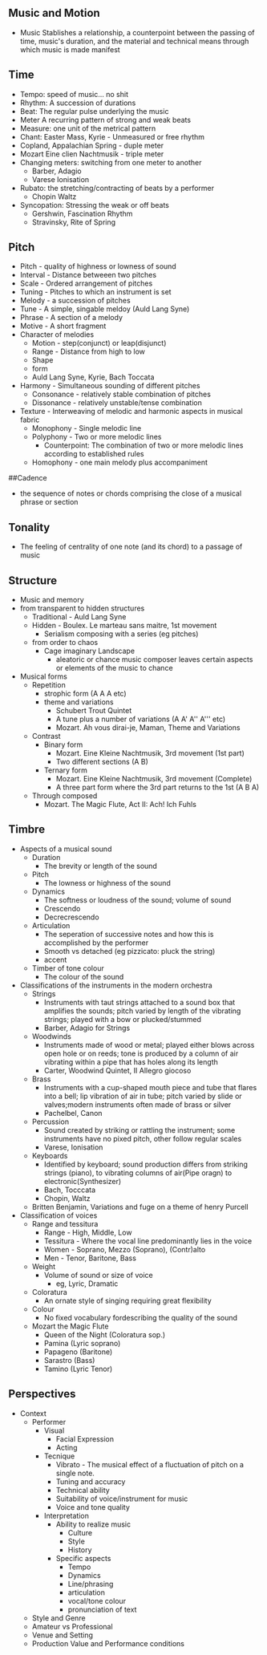 ## Music and Motion
* Music Stablishes a relationship, a counterpoint between the passing of
  time, music's duration, and the material and technical means through which
  music is made manifest

## Time
* Tempo: speed of music... no shit
* Rhythm: A succession of durations
* Beat: The regular pulse underlying the music
* Meter A recurring pattern of strong and weak beats
* Measure: one unit of the metrical pattern
* Chant: Easter Mass, Kyrie - Unmeasured or free rhythm
* Copland, Appalachian Spring - duple meter
* Mozart Eine clien Nachtmusik - triple meter
* Changing meters: switching from one meter to another
	* Barber, Adagio
	* Varese Ionisation
* Rubato: the stretching/contracting of beats by a performer
	* Chopin Waltz
* Syncopation: Stressing the weak or off beats
	* Gershwin, Fascination Rhythm
	* Stravinsky, Rite of Spring

## Pitch
* Pitch - quality of highness or lowness of sound
* Interval - Distance betweeen two pitches
* Scale - Ordered arrangement of pitches
* Tuning - Pitches to which an instrument is set
* Melody - a succession of pitches
* Tune - A simple, singable meldoy (Auld Lang Syne)
* Phrase - A section of a melody
* Motive - A short fragment
* Character of melodies
	* Motion - step(conjunct) or leap(disjunct)
	* Range - Distance from high to low
	* Shape
	* form
	* Auld Lang Syne, Kyrie, Bach Toccata
* Harmony - Simultaneous sounding of different pitches
	* Consonance - relatively stable combination of pitches
	* Dissonance - relatively unstable/tense combination
* Texture - Interweaving of melodic and harmonic aspects in musical fabric
	* Monophony - Single melodic line
	* Polyphony - Two or more melodic lines
		* Counterpoint: The combination of two or more melodic lines
		  according to established rules
	* Homophony - one main melody plus accompaniment

##Cadence
* the sequence of notes or chords comprising the close of a musical
phrase or section

## Tonality
* The feeling of centrality of one note (and its chord) to a passage
  of music

## Structure
* Music and memory
* from transparent to hidden structures
	* Traditional - Auld Lang Syne
	* Hidden - Boulex. Le marteau sans maitre, 1st movement
		* Serialism composing with a series (eg pitches)
	* from order to chaos
		* Cage imaginary Landscape
			* aleatoric or chance music composer leaves certain aspects or
			  elements of the music to chance
* Musical forms
	* Repetition
		* strophic form (A A A etc)
		* theme and variations
			* Schubert Trout Quintet
			* A tune plus a number of variations (A A' A'' A''' etc)
			* Mozart. Ah vous dirai-je, Maman, Theme and Variations
	* Contrast
		* Binary form
			* Mozart. Eine Kleine Nachtmusik, 3rd movement (1st part)
			* Two different sections (A B)
		* Ternary form
			* Mozart. Eine Kleine Nachtmusik, 3rd movement (Complete)
			* A three part form where the 3rd part returns to the 1st (A B A)
	* Through composed
		* Mozart. The Magic Flute, Act II: Ach! Ich Fuhls

## Timbre
* Aspects of a musical sound
	* Duration
		* The brevity or length of the sound
	* Pitch
		* The lowness or highness of the sound
	* Dynamics
		* The softness or loudness of the sound; volume of sound
		* Crescendo
		* Decrecrescendo
	* Articulation
		* The seperation of successive notes and how this is accomplished by
		  the performer
		* Smooth vs detached (eg pizzicato: pluck the string)
		* accent
	* Timber of tone colour
		* The colour of the sound
* Classifications of the instruments in the modern orchestra
	* Strings
		* Instruments with taut strings attached to a sound box that
		  amplifies the sounds; pitch varied by length of the vibrating
		  strings; played with a bow or plucked/stummed
		* Barber, Adagio for Strings
	* Woodwinds
		* Instruments made of wood or metal; played either blows across open
		  hole or on reeds; tone is produced by a column of air vibrating
		  within a pipe that has holes along its length
		* Carter, Woodwind Quintet, II Allegro giocoso
	* Brass
		* Instruments with a cup-shaped mouth piece and tube that flares
		  into a bell; lip vibration of air in tube; pitch varied by slide
		  or valves;modern instruments often made of brass or silver
		* Pachelbel, Canon
	* Percussion
		* Sound created by striking or rattling the instrument; some
		  instruments have no pixed pitch, other follow regular scales
		* Varese, Ionisation
	* Keyboards
		* Identified by keyboard; sound production differs from striking
		  strings (piano), to vibrating columns of air(Pipe oragn) to 
		  electronic(Synthesizer)
		* Bach, Tocccata
		* Chopin, Waltz
	* Britten Benjamin, Variations and fuge on a theme of henry Purcell
* Classification of voices
	* Range and tessitura
		* Range - High, Middle, Low
		* Tessitura - Where the vocal line predominantly lies in the voice
		* Women - Soprano, Mezzo (Soprano), (Contr)alto
		* Men - Tenor, Baritone, Bass
	* Weight
		* Volume of sound or size of voice
			* eg, Lyric, Dramatic
	* Coloratura
		* An ornate style of singing requiring great flexibility
	* Colour
		* No fixed vocabulary fordescribing the quality of the sound
	* Mozart the Magic Flute
		* Queen of the Night (Coloratura sop.)
		* Pamina (Lyric soprano)
		* Papageno (Baritone)
		* Sarastro (Bass)
		* Tamino (Lyric Tenor)

## Perspectives
* Context
	* Performer
		* Visual
			* Facial Expression
			* Acting
		* Tecnique
			* Vibrato - The musical effect of a fluctuation of pitch on
			  a single note.
			* Tuning and accuracy
			* Technical ability
			* Suitability of voice/instrument for music
			* Voice and tone quality
		* Interpretation
			* Ability to realize music
				* Culture
				* Style
				* History
			* Specific aspects
				* Tempo
				* Dynamics
				* Line/phrasing
				* articulation
				* vocal/tone colour
				* pronunciation of text
	* Style and Genre
	* Amateur vs Professional
	* Venue and Setting
	* Production Value and Performance conditions
